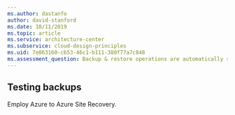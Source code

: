 ```yaml
---
ms.author: dastanfo
author: david-stanford
ms.date: 10/11/2019
ms.topic: article
ms.service: architecture-center
ms.subservice: cloud-design-principles
ms.uid: 7e063160-cb53-46c1-b111-380f77a7c848
ms.assessment_question: Backup & restore operations are automatically scheduled and tested
---
```

## Testing backups

Employ Azure to Azure Site Recovery.

